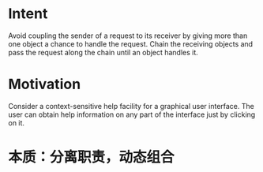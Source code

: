 # Intent

Avoid coupling the sender of a request to its receiver by giving more than one object a chance to handle the request. Chain the receiving objects and pass the request along the chain until an object handles it. 

# Motivation

Consider a context-sensitive help facility for a graphical user interface. The user can obtain help information on any part of the interface just by clicking on it.

# 本质：分离职责，动态组合